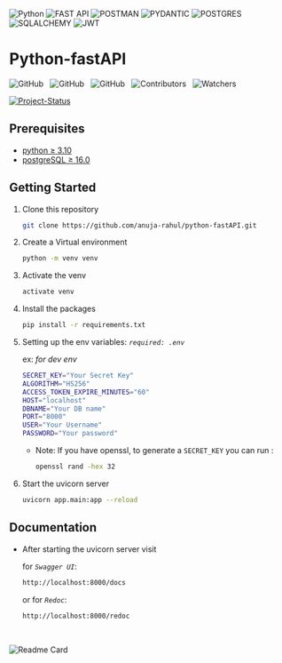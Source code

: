 ![Python](https://img.shields.io/badge/-python-000?style=for-the-badge&logo=python)
![FAST API](https://img.shields.io/badge/-fast_api-000?style=for-the-badge&logo=fastapi)
![POSTMAN](https://img.shields.io/badge/-postman-000?style=for-the-badge&logo=postman)
![PYDANTIC](https://img.shields.io/badge/-pydantic-000?style=for-the-badge&logo=pydantic)
![POSTGRES](https://img.shields.io/badge/-postgresql-000?style=for-the-badge&logo=postgresql)
![SQLALCHEMY](https://img.shields.io/badge/-sqlalchemy-000?style=for-the-badge&logo=sqlalchemy)
![JWT](https://img.shields.io/badge/-JWT-000?style=for-the-badge&logo=json-web-tokens)

# Python-fastAPI

![GitHub](https://img.shields.io/github/forks/anuja-rahul/python-fastAPI?style&logo=github)
&nbsp;
![GitHub](https://img.shields.io/github/license/anuja-rahul/python-fastAPI?style&logo=github)
&nbsp;
![GitHub](https://img.shields.io/github/stars/anuja-rahul/python-fastAPI?style&logo=github)
&nbsp;
![Contributors](https://img.shields.io/github/contributors/anuja-rahul/python-fastAPI?style&logo=github)
&nbsp;
![Watchers](https://img.shields.io/github/watchers/anuja-rahul/python-fastAPI?style&logo=github)
&nbsp;

[![Project-Status](https://img.shields.io/badge/Project%20Status-deploying-orange.svg)](https://github.com/anuja-rahul/portfolio-nextjs)
&nbsp;

<!--
[![Project-Version](https://img.shields.io/badge/Version-v0.1-green.svg)](https://github.com/anuja-rahul/python-fastAPI)
-->

## Prerequisites

<!-- - [git](https://git-scm.com/downloads) -->
- [python ≥ 3.10](https://www.python.org/downloads/)
- [postgreSQL ≥ 16.0](https://www.postgresql.org/download/)

## Getting Started

1. Clone this repository

   ```bash
   git clone https://github.com/anuja-rahul/python-fastAPI.git
   ```

2. Create a Virtual environment

   ```bash
   python -m venv venv
   ```

3. Activate the venv

   ```bash
   activate venv
   ```

4. Install the packages

   ```bash
   pip install -r requirements.txt
   ```

5. Setting up the env variables: _`required: .env`_

   ex: _for dev env_

   ```bash
   SECRET_KEY="Your Secret Key"
   ALGORITHM="HS256"
   ACCESS_TOKEN_EXPIRE_MINUTES="60"
   HOST="localhost"
   DBNAME="Your DB name"
   PORT="8000"
   USER="Your Username"
   PASSWORD="Your password"
   ```

   - Note: If you have openssl, to generate a `SECRET_KEY` you can run :

     ```bash
     openssl rand -hex 32
     ```

6. Start the uvicorn server

   ```bash
   uvicorn app.main:app --reload
   ```

## Documentation

- After starting the uvicorn server visit

  for _`Swagger UI`_:

  ```bash
  http://localhost:8000/docs
  ```

  or for _`Redoc`_:

  ```bash
  http://localhost:8000/redoc
  ```

&nbsp;
&nbsp;
&nbsp;

![Readme Card](https://github-readme-stats.vercel.app/api/pin/?username=anuja-rahul&repo=python-fastAPI&theme=nightowl)
